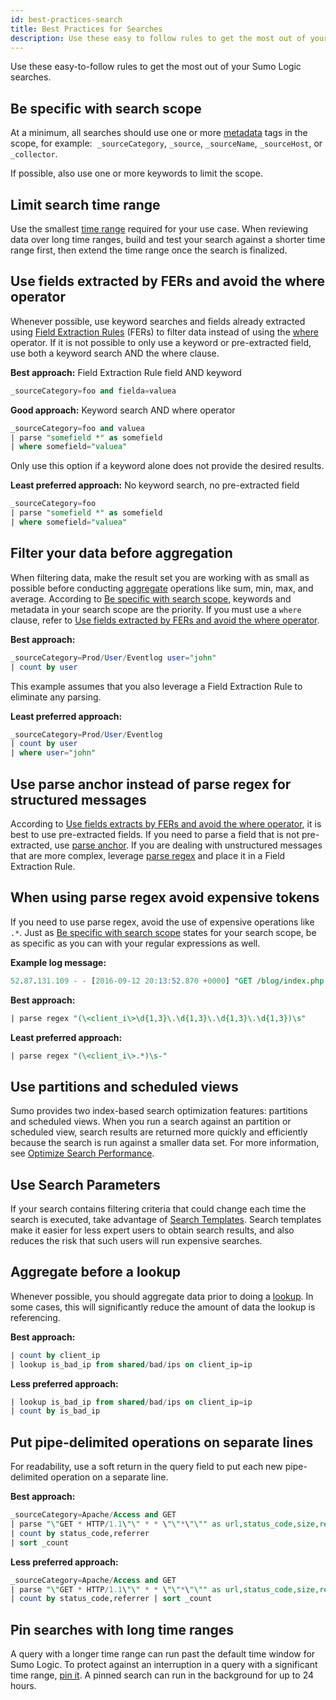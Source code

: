 ```yaml
---
id: best-practices-search
title: Best Practices for Searches
description: Use these easy to follow rules to get the most out of your Sumo Logic searches.
---
```


Use these easy-to-follow rules to get the most out of your Sumo Logic searches.

## Be specific with search scope

At a minimum, all searches should use one or more [metadata](../search-basics/built-in-metadata.md "Search Metadata") tags in the scope, for example:  `_sourceCategory`, `_source`, `_sourceName`, `_sourceHost`, or `_collector`.

If possible, also use one or more keywords to limit the scope.

## Limit search time range

Use the smallest [time range](set-time-range.md) required for your use case. When reviewing data over long time ranges, build and
test your search against a shorter time range first, then extend the time range once the search is finalized.

## Use fields extracted by FERs and avoid the where operator

Whenever possible, use keyword searches and fields already extracted using [Field Extraction Rules](/docs/manage/field-extractions) (FERs) to filter data instead of using the [where](../../search-query-language/search-operators/where) operator. If it is not possible to only use a keyword or pre-extracted field, use both a keyword search AND the where clause.

**Best approach:** Field Extraction Rule field AND keyword

```sql
_sourceCategory=foo and fielda=valuea
```

**Good approach:** Keyword search AND where operator

```sql
_sourceCategory=foo and valuea
| parse "somefield *" as somefield
| where somefield="valuea"
```

Only use this option if a keyword alone does not provide the desired results.

**Least preferred approach:** No keyword search, no pre-extracted field

```sql
_sourceCategory=foo
| parse "somefield *" as somefield
| where somefield="valuea"
```

## Filter your data before aggregation

When filtering data, make the result set you are working with as small as possible before conducting [aggregate](/docs/search/search-query-language/group-aggregate-operators) operations like sum, min, max, and average. According to [Be specific with search scope](#be-specific-with-search-scope), keywords and metadata in your search scope are the priority. If you must use a `where` clause, refer to [Use fields extracted by FERs and avoid the where operator](#use-fields-extracted-by-fers-and-avoid-the-where-operator).

**Best approach:**

```sql
_sourceCategory=Prod/User/Eventlog user="john"
| count by user
```

This example assumes that you also leverage a Field Extraction Rule to eliminate any parsing.

**Least preferred approach:**

```sql
_sourceCategory=Prod/User/Eventlog
| count by user
| where user="john"
```

## Use parse anchor instead of parse regex for structured messages

According to [Use fields extracts by FERs and avoid the where operator](#use-fields-extracted-by-fers-and-avoid-the-where-operator), it is best to use pre-extracted fields. If you need to parse a field that is not pre-extracted, use [parse anchor](/docs/search/search-query-language/parse-operators/parse-predictable-patterns-using-an-anchor). If you are dealing with unstructured messages that are more complex, leverage [parse regex](../../search-query-language/parse-operators/parse-variable-patterns-using-regex.md) and place it in a Field Extraction Rule.

## When using parse regex avoid expensive tokens

If you need to use parse regex, avoid the use of expensive operations like `.*`. Just as [Be specific with search scope](#be-specific-with-search-scope) states for your search scope, be as specific as you can with your regular expressions as well.

**Example log message:**

```sql
52.87.131.109 - - [2016-09-12 20:13:52.870 +0000] "GET /blog/index.php HTTP/1.1" 304 8932
```

**Best approach:**

```sql
| parse regex "(\<client_i\>\d{1,3}\.\d{1,3}\.\d{1,3}\.\d{1,3})\s"
```

**Least preferred approach:**

```sql
| parse regex "(\<client_i\>.*)\s-"
```

## Use partitions and scheduled views

Sumo provides two index-based search optimization features: partitions and scheduled views. When you run a search against an partition or scheduled view, search results are returned more quickly and efficiently because the search is run against a smaller data set. For more
information, see [Optimize Search Performance](../../optimize-search-performance.md).

## Use Search Parameters

If your search contains filtering criteria that could change each time the search is executed, take advantage of [Search Templates](search-templates.md). Search templates make it easier for less expert users to obtain search results, and also reduces the risk that such users will run expensive searches.

## Aggregate before a lookup

Whenever possible, you should aggregate data prior to doing a [lookup](docs/search/search-query-language/search-operators/lookup-classic). In some cases, this will significantly reduce the amount of data the lookup is referencing.

**Best approach:**

```sql
| count by client_ip
| lookup is_bad_ip from shared/bad/ips on client_ip=ip
```

**Less preferred approach:**

```sql
| lookup is_bad_ip from shared/bad/ips on client_ip=ip
| count by is_bad_ip
```

## Put pipe-delimited operations on separate lines

For readability, use a soft return in the query field to put each new
pipe-delimited operation on a separate line.

**Best approach:**

```sql
_sourceCategory=Apache/Access and GET
| parse "\"GET * HTTP/1.1\"\" * * \"\"*\"\"" as url,status_code,size,referrer
| count by status_code,referrer
| sort _count
```

**Less preferred approach:**

```sql
_sourceCategory=Apache/Access and GET
| parse "\"GET * HTTP/1.1\"\" * * \"\"*\"\"" as url,status_code,size,referrer
| count by status_code,referrer | sort _count
```

## Pin searches with long time ranges

A query with a longer time range can run past the default time window for Sumo Logic. To protect against an interruption in a query with a
significant time range, [pin it](/docs/get-started/library#pinned-searches). A pinned search can run in the background for up to 24 hours.
